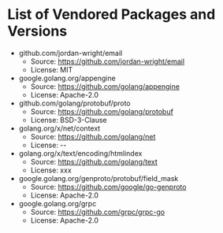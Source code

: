 
List of Vendored Packages and Versions
======================================

* github.com/jordan-wright/email
  * Source: https://github.com/jordan-wright/email
  * License: MIT
* google.golang.org/appengine
  * Source: https://github.com/golang/appengine
  * License: Apache-2.0
* github.com/golang/protobuf/proto
  * Source: https://github.com/golang/protobuf
  * License: BSD-3-Clause
* golang.org/x/net/context
  * Source: https://github.com/golang/net
  * License: --
* golang.org/x/text/encoding/htmlindex
  * Source: https://github.com/golang/text
  * License: xxx
* google.golang.org/genproto/protobuf/field_mask
  * Source: https://github.com/google/go-genproto
  * License: Apache-2.0
* google.golang.org/grpc
  * Source: https://github.com/grpc/grpc-go
  * License: Apache-2.0
